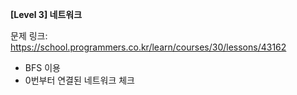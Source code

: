 **[Level 3] 네트워크**

문제 링크: https://school.programmers.co.kr/learn/courses/30/lessons/43162

* BFS 이용
* 0번부터 연결된 네트워크 체크
